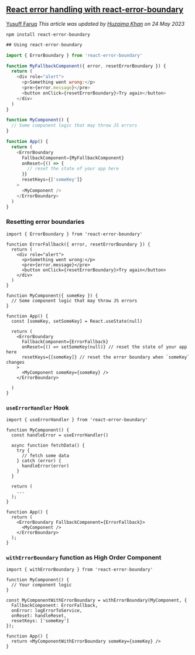 
## [React error handling with react-error-boundary](https://blog.logrocket.com/react-error-handling-with-react-error-boundary/#use-error-handler-hook)
[Yusuff Faruq](https://blog.logrocket.com/author/yusufffaruq/)
_This article was updated by_ [_Huzaima Khan_](https://blog.logrocket.com/author/huzaimakhan/) _on 24 May 2023_
``` npm
npm install react-error-boundary
```

```js
## Using react-error-boundary

import { ErrorBoundary } from 'react-error-boundary'

function MyFallbackComponent({ error, resetErrorBoundary }) {
  return (
    <div role="alert">
      <p>Something went wrong:</p>
      <pre>{error.message}</pre>
      <button onClick={resetErrorBoundary}>Try again</button>
    </div>
  )
}

function MyComponent() {
  // Some component logic that may throw JS errors
}

function App() {
  return (
    <ErrorBoundary
      FallbackComponent={MyFallbackComponent}
      onReset={() => {
        // reset the state of your app here
      }}
      resetKeys={['someKey']}
    >
      <MyComponent />
    </ErrorBoundary>
  )
}
```

### Resetting error boundaries
```
import { ErrorBoundary } from 'react-error-boundary'

function ErrorFallback({ error, resetErrorBoundary }) {
  return (
    <div role="alert">
      <p>Something went wrong:</p>
      <pre>{error.message}</pre>
      <button onClick={resetErrorBoundary}>Try again</button>
    </div>
  )
}

function MyComponent({ someKey }) {
  // Some component logic that may throw JS errors
}

function App() {
  const [someKey, setSomeKey] = React.useState(null)

  return (
    <ErrorBoundary
      FallbackComponent={ErrorFallback}
      onReset={() => setSomeKey(null)} // reset the state of your app here
      resetKeys={[someKey]} // reset the error boundary when `someKey` changes
    >
      <MyComponent someKey={someKey} />
    </ErrorBoundary>
 
  )
}
```

### `useErrorHandler` Hook
```
import { useErrorHandler } from 'react-error-boundary'

function MyComponent() {
  const handleError = useErrorHandler()

  async function fetchData() {
    try {
      // fetch some data
    } catch (error) {
      handleError(error)
    }
  }

  return (
    ...
  );
}

function App() {
  return (
    <ErrorBoundary FallbackComponent={ErrorFallback}>
      <MyComponent />
    </ErrorBoundary>
  );
}
```

### `withErrorBoundary` function as High Order Component
```
import { withErrorBoundary } from 'react-error-boundary'

function MyComponent() {
  // Your component logic
}

const MyComponentWithErrorBoundary = withErrorBoundary(MyComponent, {
  FallbackComponent: ErrorFallback,
  onError: logErrorToService,
  onReset: handleReset,
  resetKeys: ['someKey']
});

function App() {
  return <MyComponentWithErrorBoundary someKey={someKey} />
}
```